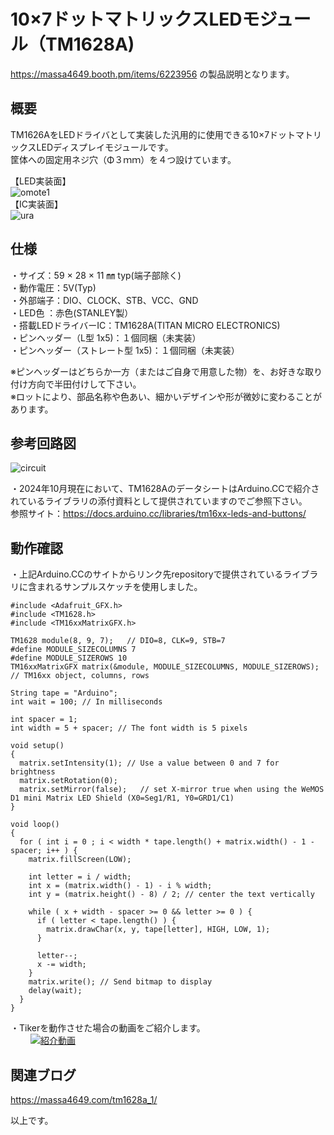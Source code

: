# 10×7ドットマトリックスLEDモジュール（TM1628A)  

https://massa4649.booth.pm/items/6223956 の製品説明となります。  

## 概要
TM1626AをLEDドライバとして実装した汎用的に使用できる10×7ドットマトリックスLEDディスプレイモジュールです。   
筐体への固定用ネジ穴（Φ３ｍｍ）を４つ設けています。  

【LED実装面】  
![omote1](https://github.com/user-attachments/assets/8b613744-a243-4c68-8b66-2ef13d9506a6)  
【IC実装面】  
![ura](https://github.com/user-attachments/assets/dba3b079-3ac5-4c19-b819-b0250c426493)  

## 仕様  
・サイズ：59 × 28 × 11 ㎜ typ(端子部除く)  
・動作電圧：5V(Typ)  
・外部端子：DIO、CLOCK、STB、VCC、GND  
・LED色   ：赤色(STANLEY製）  
・搭載LEDドライバーIC：TM1628A(TITAN MICRO ELECTRONICS)  
・ピンヘッダー（L型 1x5)：１個同梱（未実装）   
・ピンヘッダー（ストレート型 1x5)：１個同梱（未実装）   

※ピンヘッダーはどちらか一方（またはご自身で用意した物）を、お好きな取り付け方向で半田付けして下さい。  
※ロットにより、部品名称や色あい、細かいデザインや形が微妙に変わることがあります。  
## 参考回路図  
![circuit](https://github.com/user-attachments/assets/abdf0add-3d86-4d39-b122-b65f4f6e194d)  

・2024年10月現在において、TM1628AのデータシートはArduino.CCで紹介されているライブラリの添付資料として提供されていますのでご参照下さい。  
  参照サイト：https://docs.arduino.cc/libraries/tm16xx-leds-and-buttons/  

## 動作確認  
・上記Arduino.CCのサイトからリンク先repositoryで提供されているライブラリに含まれるサンプルスケッチを使用しました。  

```
#include <Adafruit_GFX.h>
#include <TM1628.h>
#include <TM16xxMatrixGFX.h>

TM1628 module(8, 9, 7);   // DIO=8, CLK=9, STB=7
#define MODULE_SIZECOLUMNS 7
#define MODULE_SIZEROWS 10
TM16xxMatrixGFX matrix(&module, MODULE_SIZECOLUMNS, MODULE_SIZEROWS);    // TM16xx object, columns, rows

String tape = "Arduino";
int wait = 100; // In milliseconds

int spacer = 1;
int width = 5 + spacer; // The font width is 5 pixels

void setup()
{
  matrix.setIntensity(1); // Use a value between 0 and 7 for brightness
  matrix.setRotation(0); 
  matrix.setMirror(false);   // set X-mirror true when using the WeMOS D1 mini Matrix LED Shield (X0=Seg1/R1, Y0=GRD1/C1)
}

void loop()
{
  for ( int i = 0 ; i < width * tape.length() + matrix.width() - 1 - spacer; i++ ) {
    matrix.fillScreen(LOW);

    int letter = i / width;
    int x = (matrix.width() - 1) - i % width;
    int y = (matrix.height() - 8) / 2; // center the text vertically

    while ( x + width - spacer >= 0 && letter >= 0 ) {
      if ( letter < tape.length() ) {
        matrix.drawChar(x, y, tape[letter], HIGH, LOW, 1);
      }

      letter--;
      x -= width;
    }
    matrix.write(); // Send bitmap to display
    delay(wait);
  }
}
```

・Tikerを動作させた場合の動画をご紹介します。  
　　
[![紹介動画]()](https://youtu.be/ylSofqe5cog)  

## 関連ブログ
https://massa4649.com/tm1628a_1/

以上です。
